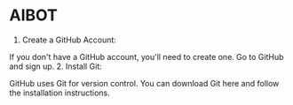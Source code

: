# AIBOT
1. Create a GitHub Account:

If you don't have a GitHub account, you'll need to create one. Go to GitHub and sign up.
2. Install Git:

GitHub uses Git for version control. You can download Git here and follow the installation instructions.
